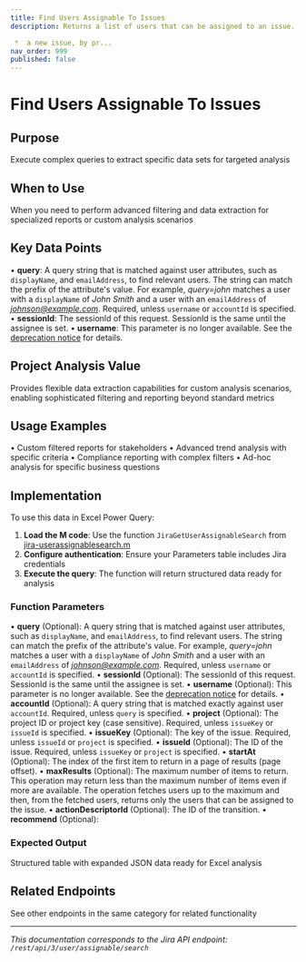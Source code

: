 ```yaml
---
title: Find Users Assignable To Issues
description: Returns a list of users that can be assigned to an issue. Use this operation to find the list of users who can be assigned to:

 *  a new issue, by pr...
nav_order: 999
published: false
---
```


# Find Users Assignable To Issues

## Purpose
Execute complex queries to extract specific data sets for targeted analysis

## When to Use
When you need to perform advanced filtering and data extraction for specialized reports or custom analysis scenarios

## Key Data Points
• **query**: A query string that is matched against user attributes, such as `displayName`, and `emailAddress`, to find relevant users. The string can match the prefix of the attribute's value. For example, *query=john* matches a user with a `displayName` of *John Smith* and a user with an `emailAddress` of *johnson@example.com*. Required, unless `username` or `accountId` is specified.
• **sessionId**: The sessionId of this request. SessionId is the same until the assignee is set.
• **username**: This parameter is no longer available. See the [deprecation notice](https://developer.atlassian.com/cloud/jira/platform/deprecation-notice-user-privacy-api-migration-guide/) for details.

## Project Analysis Value
Provides flexible data extraction capabilities for custom analysis scenarios, enabling sophisticated filtering and reporting beyond standard metrics

## Usage Examples
• Custom filtered reports for stakeholders
• Advanced trend analysis with specific criteria
• Compliance reporting with complex filters
• Ad-hoc analysis for specific business questions

## Implementation
To use this data in Excel Power Query:

1. **Load the M code**: Use the function `JiraGetUserAssignableSearch` from [jira-userassignablesearch.m](../assets/jira-userassignablesearch.m)
2. **Configure authentication**: Ensure your Parameters table includes Jira credentials
3. **Execute the query**: The function will return structured data ready for analysis

### Function Parameters
• **query** (Optional): A query string that is matched against user attributes, such as `displayName`, and `emailAddress`, to find relevant users. The string can match the prefix of the attribute's value. For example, *query=john* matches a user with a `displayName` of *John Smith* and a user with an `emailAddress` of *johnson@example.com*. Required, unless `username` or `accountId` is specified.
• **sessionId** (Optional): The sessionId of this request. SessionId is the same until the assignee is set.
• **username** (Optional): This parameter is no longer available. See the [deprecation notice](https://developer.atlassian.com/cloud/jira/platform/deprecation-notice-user-privacy-api-migration-guide/) for details.
• **accountId** (Optional): A query string that is matched exactly against user `accountId`. Required, unless `query` is specified.
• **project** (Optional): The project ID or project key (case sensitive). Required, unless `issueKey` or `issueId` is specified.
• **issueKey** (Optional): The key of the issue. Required, unless `issueId` or `project` is specified.
• **issueId** (Optional): The ID of the issue. Required, unless `issueKey` or `project` is specified.
• **startAt** (Optional): The index of the first item to return in a page of results (page offset).
• **maxResults** (Optional): The maximum number of items to return. This operation may return less than the maximum number of items even if more are available. The operation fetches users up to the maximum and then, from the fetched users, returns only the users that can be assigned to the issue.
• **actionDescriptorId** (Optional): The ID of the transition.
• **recommend** (Optional): 

### Expected Output
Structured table with expanded JSON data ready for Excel analysis

## Related Endpoints
See other endpoints in the same category for related functionality

---
*This documentation corresponds to the Jira API endpoint: `/rest/api/3/user/assignable/search`*
